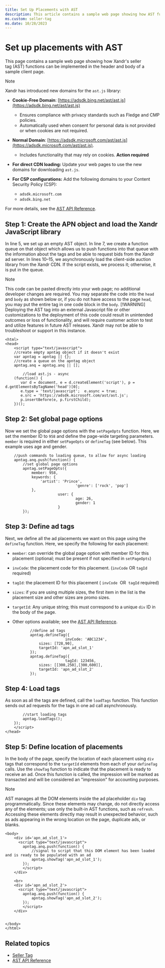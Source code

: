 ```yaml
---
title: Set Up Placements with AST
description: This article contains a sample web page showing how AST functions can be implemented in the header and body of a sample client page.
ms.custom: seller-tag
ms.date: 10/28/2023
---
```


# Set up placements with AST

This page contains a sample web page showing how Xandr's seller tag (AST) functions can be implemented in the header and body of a sample client page.

> [!NOTE]
>
> Xandr has introduced new domains for the `ast.js` library:
>
> - **Cookie-Free Domain**: [https://adsdk.bing.net/ast/ast.js](https://adsdk.bing.net/ast/ast.js)
>   - Ensures compliance with privacy standards such as Fledge and CMP policies.
>   - Automatically used when consent for personal data is not provided or when cookies are not required.
> - **Normal Domain**: [https://adsdk.microsoft.com/ast/ast.js](https://adsdk.microsoft.com/ast/ast.js).
>   - Includes functionality that may rely on cookies.
> **Action required**
>
> - **For direct CDN loading:** Update your web pages to use the new domains for downloading `ast.js`.
> - **For CSP configurations:** Add the following domains to your Content Security Policy (CSP):
>   - `adsdk.microsoft.com`
>   - `adsdk.bing.net`

For more details, see the [AST API Reference](https://chatgpt.com/c/ast-api-reference.md).

## Step 1: Create the APN object and load the Xandr JavaScript library

In line 5, we set up an empty AST object. In line 7, we create a function queue on that object which allows us to push functions into that queue with the information about the tags and be able to request bids from the Xandr ad server. In lines 10–15, we asynchronously load the client-side auction library from the Xandr CDN. If the script exists, we process it; otherwise, it is put in the queue.

> [!NOTE]
> This code can be pasted directly into your web page; no additional developer changes are required. You may separate the code into the `head` and `body` as shown below or, if you do not have access to the page `head`, you may put the entire tag in one code block in the `body`.
> [!WARNING]
> Deploying the AST tag into an external Javascript file or other customizations to the deployment of this code could result in unintended outcomes or loss of functionality, and will require customer action to test and utilize features in future AST releases. Xandr may not be able to troubleshoot or support in this instance.

```
<html>
<head>
    <script type="text/javascript">
    //create empty apntag object if it doesn't exist
    var apntag = apntag || {};
    //create a queue on the apntag object        
    apntag.anq = apntag.anq || [];
        
        //load ast.js - async
    (function() {
       var d = document, e = d.createElement('script'), p = d.getElementsByTagName('head')[0];
       e.type = 'text/javascript';  e.async = true;
       e.src = 'https://adsdk.microsoft.com/ast/ast.js';
       p.insertBefore(e, p.firstChild);
    })();
```

## Step 2: Set global page options

Now we set the global page options with the `setPageOpts` function. Here, we set the member ID to `958` and define the page-wide targeting parameters. `member` is required in either `setPageOpts` or `defineTag` (see below). This example uses age and gender.

```
    //push commands to loading queue, to allow for async loading
    apntag.anq.push(function() {
        //set global page options
        apntag.setPageOpts({
            member: 958,
            keywords: {
                'artist': 'Prince',
                                'genre': ['rock', 'pop']
            },
                        user: {
                                age: 26,
                                gender: 1
                        }
        });
```

## Step 3: Define ad tags

Next, we define all the ad placements we want on this page using the `defineTag` function. Here, we specify the following for each placement:

- `member`: can override the global page option with member ID for this placement (optional; must be present if not specified in `setPageOpts`)

- `invCode`: the placement code for this placement. (`invCode` OR `tagId` required)

- `tagId`: the placement ID for this placement ( `invCode`  OR  `tagId` required)

- `sizes`: if you are using multiple sizes, the first item in the list is the placement size and other sizes are promo sizes.

- `targetId`: Any unique string; this must correspond to a unique `div` ID in the body of the page.

- Other options available; see the [AST API Reference](./ast-api-reference.md).

  ```
          //define ad tags
          apntag.defineTag({
                          invCode: 'ABC1234',
              sizes: [728,90],
              targetId: 'apn_ad_slot_1'
          });
          apntag.defineTag({
                          tagId: 123456,
              sizes: [[300,250],[300,600]],
              targetId: 'apn_ad_slot_2'
          });
  ```

## Step 4: Load tags

As soon as all the tags are defined, call the `loadTags` function. This function sends out ad requests for the tags in one ad call asynchronously.

```
        //start loading tags
        apntag.loadTags();
    });
    </script>
</head>
```

## Step 5: Define location of placements

In the body of the page, specify the location of each placement using `div` tags that correspond to the `targetId` elements from each of your `defineTag` calls. Use the `showTag` function to indicate that the placement is ready to receive an ad. Once this function is called, the impression will be marked as transacted and will be considered an "impression" for accounting purposes.

> [!NOTE]
> AST manages all the DOM elements inside the ad placeholder `div` tag programmatically. Since these elements may change, do not directly access any of the elements; use only the built-in AST functions, such as `refresh`. Accessing these elements directly may result in unexpected behavior, such as ads appearing in the wrong location on the page, duplicate ads, or blanks.

```
<body>
    <div id='apn_ad_slot_1'>
      <script type="text/javascript">
        apntag.anq.push(function() {
            //signal to script that this DOM element has been loaded and is ready to be populated with an ad
            apntag.showTag('apn_ad_slot_1');
        });
        </script>
    </div>
    
    <br>
    <div id='apn_ad_slot_2'>
      <script type="text/javascript">
        apntag.anq.push(function() {
            apntag.showTag('apn_ad_slot_2');
        });
        </script>
    </div>
    
 
</body>
</html>
```

## Related topics

- [Seller Tag](./seller-tag.md)
- [AST API Reference](./ast-api-reference.md)
